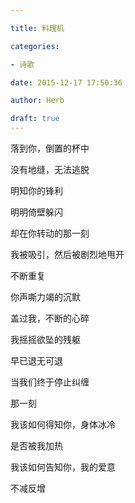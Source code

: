 ```yaml
---

title: 料理机

categories:

- 诗歌

date: 2015-12-17 17:50:36

author: Herb

draft: true
---
```


落到你，倒置的杯中

没有地缝，无法逃脱

明知你的锋利

明明倚壁躲闪

却在你转动的那一刻

我被吸引，然后被剧烈地甩开

不断重复

你声嘶力竭的沉默

盖过我，不断的心碎

我摇摇欲坠的残躯

早已退无可退

当我们终于停止纠缠

那一刻

我该如何得知你，身体冰冷

是否被我加热

我该如何告知你，我的爱意

不减反增